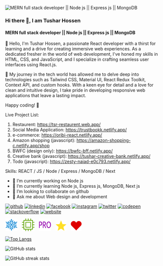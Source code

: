 ![MERN full stack developer || Node js || Express js || MongoDB](https://media.licdn.com/dms/image/D5616AQG-fJiY7yNMbg/profile-displaybackgroundimage-shrink_350_1400/0/1674448071452?e=1709164800&v=beta&t=hsQW6_NLLrdMy10rUwrl-GuqOshW6eh2RuLDd3qLJVk)

### Hi there 👋, I am Tushar Hossen
#### MERN full stack developer || Node js || Express js || MongoDB


👋 Hello, I'm Tushar Hossen, a passionate React developer with a thirst for learning and a drive for creating immersive web experiences. As a dedicated fresher in the world of web development, I've honed my skills in HTML, CSS, and JavaScript, and I specialize in crafting seamless user interfaces using React.js.

🚀 My journey in the tech world has allowed me to delve deep into technologies such as Tailwind CSS, Material UI, React Redux Toolkit, Context API, and custom hooks. With a keen eye for detail and a love for clean and intuitive design, I take pride in developing responsive web applications that leave a lasting impact.

Happy coding! 🚀

Live Project List:
1. Restaurent: https://tsr-restaurent.web.app/
2. Social Media Application: https://trustbookk.netlify.app/
3. e-commerce: https://oribi-react.netlify.app/
4. Amazon shopping (javascript): https://amazon-shopping-c.netlify.app/shop
5. BWFC (design only): https://bwfc-bff.netlify.app/
6. Creative bank (javascript): https://tushar-creative-bank.netlify.app/
7. Todo (javascript): https://zesty-naiad-e0c793.netlify.app/

Skills:  REACT / JS / Node / Express / MongoDB / Next

- 🔭 I’m currently working on Node js 
- 🌱 I’m currently learning Node js, Express js, MongoDB, Next js 
- 👯 I’m looking to collaborate on github 
- 💬 Ask me about Web design and development 


[<img src='https://cdn.jsdelivr.net/npm/simple-icons@3.0.1/icons/github.svg' alt='github' height='40'>](https://github.com/tushar-h789)  [<img src='https://cdn.jsdelivr.net/npm/simple-icons@3.0.1/icons/linkedin.svg' alt='linkedin' height='40'>](https://www.linkedin.com/in/tushar-h789/)  [<img src='https://cdn.jsdelivr.net/npm/simple-icons@3.0.1/icons/facebook.svg' alt='facebook' height='40'>](https://www.facebook.com/tusharH789)  [<img src='https://cdn.jsdelivr.net/npm/simple-icons@3.0.1/icons/instagram.svg' alt='instagram' height='40'>](https://www.instagram.com/tusharh789/)  [<img src='https://cdn.jsdelivr.net/npm/simple-icons@3.0.1/icons/twitter.svg' alt='twitter' height='40'>](https://twitter.com/tusharH789)  [<img src='https://cdn.jsdelivr.net/npm/simple-icons@3.0.1/icons/codepen.svg' alt='codepen' height='40'>](https://codepen.io/tushar-h789)  [<img src='https://cdn.jsdelivr.net/npm/simple-icons@3.0.1/icons/stackoverflow.svg' alt='stackoverflow' height='40'>](https://stackoverflow.com/users/tushar-imran)  [<img src='https://cdn.jsdelivr.net/npm/simple-icons@3.0.1/icons/icloud.svg' alt='website' height='40'>](https://tsr-restaurent.web.app/)  

<a href='https://archiveprogram.github.com/'><img src='https://raw.githubusercontent.com/acervenky/animated-github-badges/master/assets/acbadge.gif' width='40' height='40'></a> <a href='https://docs.github.com/en/developers'><img src='https://raw.githubusercontent.com/acervenky/animated-github-badges/master/assets/devbadge.gif' width='40' height='40'></a> <a href='https://github.com/pricing'><img src='https://raw.githubusercontent.com/acervenky/animated-github-badges/master/assets/pro.gif' width='40' height='40'></a> <a href='https://stars.github.com/'><img src='https://raw.githubusercontent.com/acervenky/animated-github-badges/master/assets/starbadge.gif' width='35' height='35'></a> <a href='https://docs.github.com/en/github/supporting-the-open-source-community-with-github-sponsors'><img src='https://raw.githubusercontent.com/acervenky/animated-github-badges/master/assets/sponsorbadge.gif' width='35' height='35'></a> 

[![Top Langs](https://github-readme-stats.vercel.app/api/top-langs/?username=tushar-h789)](https://github.com/anuraghazra/github-readme-stats)

![GitHub stats](https://github-readme-stats.vercel.app/api?username=tushar-h789&show_icons=true&count_private=true)  

![GitHub streak stats](https://streak-stats.demolab.com/?user=tushar-h789)  

